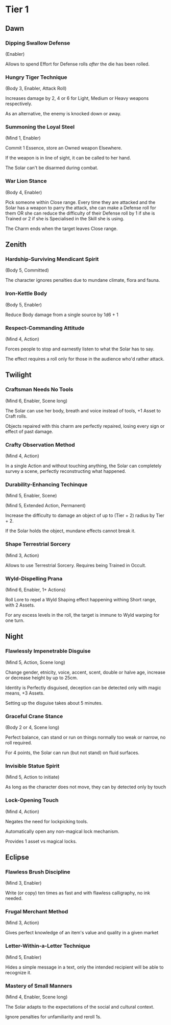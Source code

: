 Tier 1
======



Dawn
----

### Dipping Swallow Defense
(Enabler)

Allows to spend Effort for Defense rolls *after* the die has been rolled.

### Hungry Tiger Technique
(Body 3, Enabler, Attack Roll)

Increases damage by 2, 4 or 6 for Light, Medium or Heavy weapons respectively.

As an alternative, the enemy is knocked down or away.

### Summoning the Loyal Steel
(Mind 1, Enabler)

Commit 1 Essence, store an Owned weapon Elsewhere.

If the weapon is in line of sight, it can be called to her hand.

The Solar can't be disarmed during combat.

### War Lion Stance
(Body 4, Enabler)

Pick someone within Close range. Every time they are attacked and the Solar has a weapon to parry the attack, she can make a Defense roll for them OR she can reduce the difficulty of their Defense roll by 1 if she is Trained or 2 if she is Specialised in the Skill she is using.

The Charm ends when the target leaves Close range.



Zenith
------

### Hardship-Surviving Mendicant Spirit
(Body 5, Committed)

The character ignores penalties due to mundane climate, flora and fauna.

### Iron-Kettle Body
(Body 5, Enabler)

Reduce Body damage from a single source by 1d6 + 1

### Respect-Commanding Attitude
(Mind 4, Action)

Forces people to stop and earnestly listen to what the Solar has to say.

The effect requires a roll only for those in the audience who'd rather attack.



Twilight
--------

### Craftsman Needs No Tools
(Mind 6, Enabler, Scene long)

The Solar can use her body, breath and voice instead of tools, +1 Asset to Craft rolls.

Objects repaired with this charm are perfectly repaired, losing every sign or effect of past damage.

### Crafty Observation Method
(Mind 4, Action)

In a single Action and without touching anything, the Solar can completely survey a scene, perfectly reconstructing what happened.

### Durability-Enhancing Techinque
(Mind 5, Enabler, Scene)

(Mind 5, Extended Action, Permanent)

Increase the difficulty to damage an object of up to (Tier + 2) radius by Tier + 2.

If the Solar holds the object, mundane effects cannot break it.

### Shape Terrestrial Sorcery
(Mind 3, Action)

Allows to use Terrestrial Sorcery. Requires being Trained in Occult.

### Wyld-Dispelling Prana
(Mind 6, Enabler, 1+ Actions)

Roll Lore to repel a Wyld Shaping effect happening withing Short range, with 2 Assets.

For any excess levels in the roll, the target is immune to Wyld warping for one turn.



Night
-----

### Flawlessly Impenetrable Disguise
(Mind 5, Action, Scene long)

Change gender, etnicity, voice, accent, scent, double or halve age, increase or decrease height by up to 25cm.

Identity is Perfectly disguised, deception can be detected only with magic means, +3 Assets.

Setting up the disguise takes about 5 minutes.

### Graceful Crane Stance
(Body 2 or 4, Scene long)

Perfect balance, can stand or run on things normally too weak or narrow, no roll required.

For 4 points, the Solar can run (but not stand) on fluid surfaces.

### Invisible Statue Spirit
(Mind 5, Action to initiate)

As long as the character does not move, they can by detected only by touch

### Lock-Opening Touch
(Mind 4, Action)

Negates the need for lockpicking tools.

Automatically open any non-magical lock mechanism.

Provides 1 asset vs magical locks.



Eclipse
-------

### Flawless Brush Discipline
(Mind 3, Enabler)

Write (or copy) ten times as fast and with flawless calligraphy, no ink needed.

### Frugal Merchant Method
(Mind 3, Action)

Gives perfect knowledge of an item's value and quality in a given market

### Letter-Within-a-Letter Technique
(Mind 5, Enabler)

Hides a simple message in a text, only the intended recipient will be able to recognize it.

### Mastery of Small Manners
(Mind 4, Enabler, Scene long)

The Solar adapts to the expectations of the social and cultural context.

Ignore penalties for unfamiliarity and reroll 1s.
